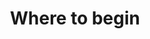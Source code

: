 ---
layout: docs
title: Where to begin
description: A quick guide for new starters
category: getting-started
toc: true
---